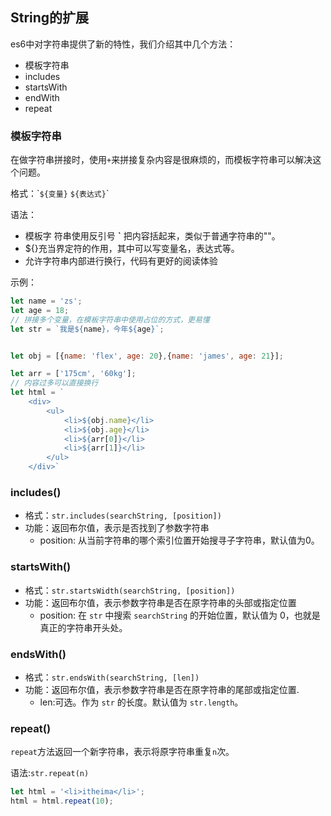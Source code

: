 

##  String的扩展

es6中对字符串提供了新的特性，我们介绍其中几个方法：

- 模板字符串
- includes
- startsWith
- endWith
- repeat

### 模板字符串

在做字符串拼接时，使用`+`来拼接复杂内容是很麻烦的，而模板字符串可以解决这个问题。

格式：\``${变量}` `${表达式}`\` 

语法：

- 模板字 符串使用反引号 **`** 把内容括起来，类似于普通字符串的""。
- ${}充当界定符的作用，其中可以写变量名，表达式等。
- 允许字符串内部进行换行，代码有更好的阅读体验

示例：

```javascript
let name = 'zs';
let age = 18;
// 拼接多个变量，在模板字符串中使用占位的方式，更易懂
let str = `我是${name}，今年${age}`;


let obj = [{name: 'flex', age: 20},{name: 'james', age: 21}];

let arr = ['175cm', '60kg'];
// 内容过多可以直接换行
let html = `
	<div>
		<ul>
			<li>${obj.name}</li>
			<li>${obj.age}</li>
			<li>${arr[0]}</li>
			<li>${arr[1]}</li>
		</ul>
	</div>`
```

### includes()

- 格式：`str.includes(searchString, [position])`		
- 功能：返回布尔值，表示是否找到了参数字符串
  - position: 从当前字符串的哪个索引位置开始搜寻子字符串，默认值为0。

### startsWith()

- 格式：`str.startsWidth(searchString, [position])`         
- 功能：返回布尔值，表示参数字符串是否在原字符串的头部或指定位置
  - position: 在 `str` 中搜索 `searchString` 的开始位置，默认值为 0，也就是真正的字符串开头处。

### endsWith()

- 格式：`str.endsWith(searchString, [len])`            
- 功能：返回布尔值，表示参数字符串是否在原字符串的尾部或指定位置.
  - len:可选。作为 `str` 的长度。默认值为 `str.length`。

### repeat()

`repeat`方法返回一个新字符串，表示将原字符串重复`n`次。

语法:`str.repeat(n)`

```js
let html = '<li>itheima</li>';
html = html.repeat(10);
```

